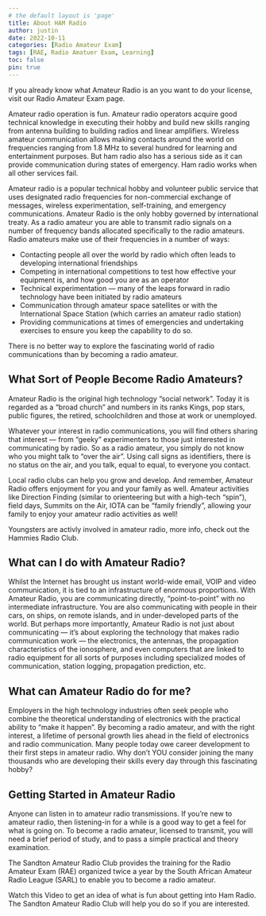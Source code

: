 ```yaml
---
# the default layout is 'page'
title: About HAM Radio
author: justin
date: 2022-10-11
categories: [Radio Amateur Exam]
tags: [RAE, Radio Amatuer Exam, Learning]
toc: false
pin: true
---
```


If you already know what Amateur Radio is an you want to do your license, visit our Radio Amateur Exam page.

Amateur radio operation is fun. Amateur radio operators acquire good technical knowledge in executing their hobby and build new skills ranging from antenna building to building radios and linear amplifiers. Wireless amateur communication allows making contacts around the world on frequencies ranging from 1.8 MHz to several hundred for learning and entertainment purposes. But ham radio also has a serious side as it can provide communication during states of emergency. Ham radio works when all other services fail. 

Amateur radio is a popular technical hobby and volunteer public service that uses designated radio frequencies for non-commercial exchange of messages, wireless experimentation, self-training, and emergency communications. Amateur Radio is the only hobby governed by international treaty. As a radio amateur you are able to transmit radio signals on a number of frequency bands allocated specifically to the radio amateurs. Radio amateurs make use of their frequencies in a number of ways:

- Contacting people all over the world by radio which often leads to developing international friendships
- Competing in international competitions to test how effective your equipment is, and how good you are as an operator
- Technical experimentation — many of the leaps forward in radio technology have been initiated by radio amateurs
- Communication through amateur space satellites or with the International Space Station (which carries an amateur radio station)
- Providing communications at times of emergencies and undertaking exercises to ensure you keep the capability to do so.

There is no better way to explore the fascinating world of radio communications than by becoming a radio amateur.


<h2 data-toc-skip>What Sort of People Become Radio Amateurs?</h2>
Amateur Radio is the original high technology “social network”. Today it is regarded as a “broad church” and numbers in its ranks Kings, pop stars, public figures, the retired, schoolchildren and those at work or unemployed.

Whatever your interest in radio communications, you will find others sharing that interest — from “geeky” experimenters to those just interested in communicating by radio. So as a radio amateur, you simply do not know who you might talk to “over the air”. Using call signs as identifiers, there is no status on the air, and you talk, equal to equal, to everyone you contact.

Local radio clubs can help you grow and develop. And remember, Amateur Radio offers enjoyment for you and your family as well. Amateur activities like Direction Finding (similar to orienteering but with a high-tech “spin”), field days, Summits on the Air, IOTA can be “family friendly”, allowing your family to enjoy your amateur radio activities as well!

Youngsters are activly involved in amateur radio, more info, check out the Hammies Radio Club.

<h2 data-toc-skip>What can I do with Amateur Radio?</h2>
Whilst the Internet has brought us instant world-wide email, VOIP and video communication, it is tied to an infrastructure of enormous proportions. With Amateur Radio, you are communicating directly, “point-to-point” with no intermediate infrastructure. You are also communicating with people in their cars, on ships, on remote islands, and in under-developed parts of the world. But perhaps more importantly, Amateur Radio is not just about communicating — it’s about exploring the technology that makes radio communication work — the electronics, the antennas, the propagation characteristics of the ionosphere, and even computers that are linked to radio equipment for all sorts of purposes including specialized modes of communication, station logging, propagation prediction, etc.

<h2 data-toc-skip>What can Amateur Radio do for me?</h2>
Employers in the high technology industries often seek people who combine the theoretical understanding of electronics with the practical ability to “make it happen”. By becoming a radio amateur, and with the right interest, a lifetime of personal growth lies ahead in the field of electronics and radio communication. Many people today owe career development to their first steps in amateur radio. Why don’t YOU consider joining the many thousands who are developing their skills every day through this fascinating hobby?

 
<h2 data-toc-skip>Getting Started in Amateur Radio</h2>
Anyone can listen in to amateur radio transmissions. If you’re new to amateur radio, then listening-in for a while is a good way to get a feel for what is going on. To become a radio amateur, licensed to transmit, you will need a brief period of study, and to pass a simple practical and theory examination.

The Sandton Amateur Radio Club provides the training for the Radio Amateur Exam (RAE) organized twice a year by the South African Amateur Radio League (SARL) to enable you to become a radio amateur. 

Watch this Video to get an idea of what is fun about getting into Ham Radio. The Sandton Amateur Radio Club will help you do so if you are interested.

